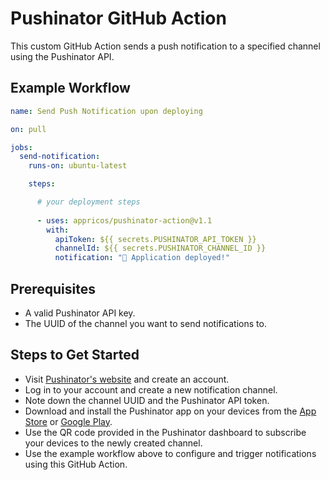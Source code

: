# Pushinator GitHub Action

This custom GitHub Action sends a push notification to a specified channel using the Pushinator API.

## Example Workflow

```yaml
name: Send Push Notification upon deploying

on: pull

jobs:
  send-notification:
    runs-on: ubuntu-latest

    steps:

      # your deployment steps
      
      - uses: appricos/pushinator-action@v1.1
        with:
          apiToken: ${{ secrets.PUSHINATOR_API_TOKEN }}
          channelId: ${{ secrets.PUSHINATOR_CHANNEL_ID }}
          notification: "🚀 Application deployed!"
```

## Prerequisites

- A valid Pushinator API key.
- The UUID of the channel you want to send notifications to.


## Steps to Get Started

- Visit [Pushinator's website](https://pushinator.com) and create an account.
- Log in to your account and create a new notification channel.
- Note down the channel UUID and the Pushinator API token.
- Download and install the Pushinator app on your devices from the [App Store](https://apps.apple.com/us/app/pushinator/id6477758210) or [Google Play](https://play.google.com/store/apps/details?id=com.apprikos.pushinator).
- Use the QR code provided in the Pushinator dashboard to subscribe your devices to the newly created channel.
- Use the example workflow above to configure and trigger notifications using this GitHub Action.
